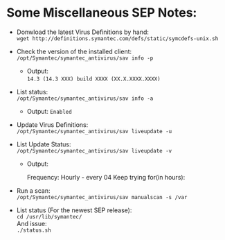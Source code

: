 # Some Miscellaneous SEP Notes:

- Donwload the latest Virus Definitions by hand:  
``wget http://definitions.symantec.com/defs/static/symcdefs-unix.sh``

- Check the version of the installed client:  
``/opt/Symantec/symantec_antivirus/sav info -p``

    - Output:  
``14.3 (14.3 XXX) build XXXX (XX.X.XXXX.XXXX)``

- List status:  
``/opt/Symantec/symantec_antivirus/sav info -a``

    - Output:
 ``Enabled``

- Update Virus Definitions:  
``/opt/Symantec/symantec_antivirus/sav liveupdate -u``

- List Update Status:  
``/opt/Symantec/symantec_antivirus/sav liveupdate -v``

   - Output:

        Frequency:                       Hourly - every 04
        Keep trying for(in hours):
        
- Run a scan:  
``/opt/Symantec/symantec_antivirus/sav manualscan -s /var``

- List status (For the newest SEP release):  
``cd /usr/lib/symantec/``  
And issue:   
``./status.sh``


   
   
